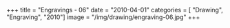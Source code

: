 +++
title = "Engravings - 06"
date = "2010-04-01"
categories = [ "Drawing", "Engraving", "2010"]
image = "/img/drawing/engraving-06.jpg"
+++

